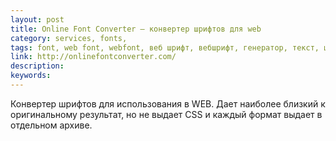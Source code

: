```yaml
---
layout: post
title: Online Font Converter — конвертер шрифтов для web
category: services, fonts, 
tags: font, web font, webfont, веб шрифт, вебшрифт, генератор, текст, шрифт, 
link: http://onlinefontconverter.com/
description: 
keywords: 
---
```


<p>Конвертер шрифтов для использования в WEB. Дает наиболее близкий к оригинальному результат, но не выдает CSS и каждый формат выдает в отдельном архиве.</p>
